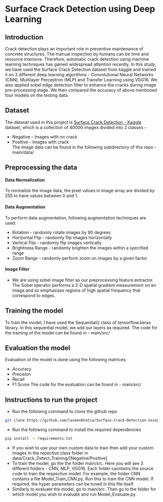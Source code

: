 # Surface Crack Detection using Deep Learning


## Introduction
Crack detection plays an important role in preventive maintenance of concrete structures. The manual inspection by humans can be time and resource intensive. Therefore, automatic crack detection using machine learning techniques has gained widespread attention recently. In this study, we have used the Surface Crack Detection dataset from kaggle and trained it on 3 different deep learning algorithms - Convolutional Neural Networks (CNN), Multilayer Perceptron (MLP) and Transfer Learning using VGG16. We also applied sobel edge detection filter to enhance the cracks during image pre-processing stage. We then compared the accuracy of above mentioned four models on the testing data.

## Dataset
The dataset used in this project is [Surface Crack Detection - Kaggle](https://www.kaggle.com/datasets/arunrk7/surface-crack-detection) dataset, which is a collection of 40000 images divided into 2 classes - 
* Negative - Images with no crack
* Positive - Images with crack  
The image data can be found in the following subdirectory of this repo - main/data/

## Preprocessing the data
#### Data Normalization
To normalize the image data, the pixel values in image array are divided by 255 to have values between 0 and 1.
#### Data Augmentation
To perform data augmentation, following augmentation techniques are used:
* Rotation - randomly rotate images by 90 degrees
* Horizontal Flip - randomly flip images horizontally
* Vertical Flip - randomly flip images vertically
* Brightness Range - randomly brighten the images within a specified range
* Zoom Range - randomly perform zoom on images by a given factor
#### Image Filter
* We are using sobel image filter as our preprocessing feature extractor. The Sobel operator performs a 2-D spatial gradient measurement on an image and so emphasizes regions of high spatial frequency that correspond to edges.
## Training the model
To train the model, I have used the Sequential() class of tensorflow.keras library. In this sequential model, we add our layers as required.
The code for the training of the model can be found in - main/src/

## Evaluation the model
Evaluation of the model is done using the following matrices:
* Accuracy
* Precision
* Recall
* F1 Score
The code for the evaluation can be found in - main/src/

## Instructions to run the project
* Run the folloiwng command to clone the github repo
```bash
git clone https://github.com/laveenbhatia/Surface-Crack-Detection-Using-Deep-Learning.git
```

* Run the following command to install the required dependencies
```bash
pip install -r requirements.txt
```

* If you wish to use your own custom data to train then add your custom images in the repective class folder in data/Crack_Detect_Training/[Negative/Positive]
* To train the model, go the the folder main/src. Here you will see 3 different folders - CNN, MLP, VGG16. Each folder caontains the source code to train the respective model. For example, the folder CNN contains a file Model_Train_CNN.py. Run this to train the CNN model. If required, the hyper parameters can be tuned in this file itself.
* Similarly to evaluate the model, go to main/src. Then go to the folder for which model you wish to evaluate and run Model_Evaluate.py.
